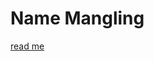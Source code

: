 # Name Mangling

[read me](https://mikeash.com/pyblog/friday-qa-2014-08-15-swift-name-mangling.html)
